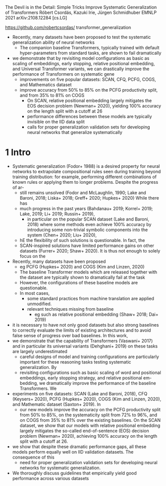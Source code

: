 The Devil is in the Detail: Simple Tricks Improve Systematic Generalization of Transformers
Róbert Csordás, Kazuki Irie, Jürgen Schmidhuber
EMNLP 2021 arXiv:2108.12284 [cs.LG]

https://github.com/robertcsordas/ transformer_generalization

* Recently, many datasets have been proposed
  to test the systematic generalization ability of neural networks
  * The companion baseline Transformers,
    typically trained with default hyper-parameters from standard tasks, are
    shown to fail dramatically
* we demonstrate that by revisiting
  model configurations as basic as scaling of embeddings, early stopping,
  relative positional embedding, and Universal Transformer variants,
  we can drastically improve the performance of Transformers on systematic gene
  * improvements on five popular datasets:
    SCAN, CFQ, PCFG, COGS, and Mathematics dataset
  * improve accuracy from 50% to 85% on the PCFG productivity split, and from
    35% to 81% on COGS
    * On SCAN, relative positional embedding largely mitigates the EOS decision
      problem (Newman+ 2020), yielding 100% accuracy on the length split with a
      cutoff at 26
    * performance differences between these models are typically invisible on
      the IID data split
    * calls for proper generalization validation sets
      for developing neural networks that generalize systematically

# 1 Intro

* Systematic generalization (Fodor+ 1988) is a desired property for neural
  networks to extrapolate compositional rules seen during training beyond
  training distribution: for example, performing different combinations of
  known rules or applying them to longer problems. Despite the progress of ar-
  * still remains unsolved (Fodor and McLaughlin, 1990; Lake and Baroni, 2018;
    Liska+ 2018; Greff+ 2020; Hupkes+ 2020) While there has
  * much progress in the past years
    (Bahdanau+ 2019; Korrel+ 2019; Lake, 2019; Li+ 2019; Russin+ 2019),
    * in particular on the popular SCAN dataset (Lake and Baroni, 2018) where
      some methods even achieve 100% accuracy by introducing some non-trivial
      symbolic components into the system (Chen+ 2020; Liu+ 2020),
  * hE the flexibility of such solutions is questionable. In fact, the
  * SCAN-inspired solutions have limited performance gains on other datasets
    (Furrer+ 2020; Shaw+ 2020). It is thus not enough to solely focus on the
* Recently, many datasets have been proposed 
  * eg PCFG (Hupkes+ 2020) and COGS (Kim and Linzen, 2020)
  * The baseline Transformer models which are released together with the
    dataset are typically shown to dramatically fail at the task
  * However, the configurations of these baseline models are questionable.
  * In most cases,
    * some standard practices from machine translation are applied unmodified.
    * relevant techniques missing from baseline
      * eg such as relative positional embedding (Shaw+ 2018; Dai+ 2019)
* it is necessary to have not only good datasets but also strong baselines to
  correctly evaluate the limits of existing architectures and to
  avoid false sense of progress over bad baselines. In this work,
* we demonstrate that
  the capability of Transformers (Vaswani+ 2017) and in particular its
  universal variants (Dehghani+ 2019) on these tasks are largely underestimated
  * careful designs of model and training configurations are particularly
    important for these reasoning tasks testing systematic generalization. By
  * revisiting configurations such as basic scaling of word and positional
    embeddings, early stopping strategy, and relative positional em-bedding, we
    dramatically improve the performance of the baseline Transformers. We
* experiments on five datasets:
  SCAN (Lake and Baroni, 2018), CFQ (Keysers+ 2020), PCFG (Hupkes+ 2020),
  COGS (Kim and Linzen, 2020), and Mathematic dataset (Saxton+ 2019). In
  * our new models improve the accuracy on the PCFG productivity split from 50%
    to 85%, on the systematicity split from 72% to 96%, and on COGS from 35% to
    81% over the existing baselines. On the SCAN dataset, we show that our
    models with relative positional embedding largely mitigates the so-called
    end-of-sentence (EOS) decision problem (Newman+ 2020), achieving 100%
    accuracy on the length split with a cutoff at 26.
* we show that despite these dramatic performance gaps, all these models
  perform equally well on IID validation datasets. The consequence of this
  * need for proper generalization validation sets
    for developing neural networks for systematic generalization.
* We thoroughly discuss guidelines that empirically yield good performance
  across various datasets
